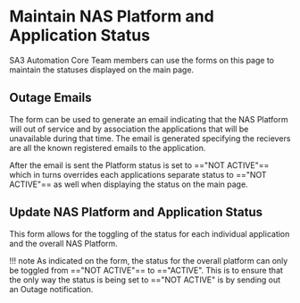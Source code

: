 # Maintain NAS Platform and Application Status
SA3 Automation Core Team members can use the forms on this page to maintain the statuses displayed on the main page.

## Outage Emails
The form can be used to generate an email indicating that the NAS Platform will out of service and by association the applications that will be unavailable during that time. The email is generated specifying the recievers are all the known registered emails to the application.

After the email is sent the Platform status is set to =="NOT ACTIVE"== which in turns overrides each applications separate status to =="NOT ACTIVE"== as well when displaying the status on the main page.

## Update NAS Platform and Application Status
This form allows for the toggling of the status for each individual application and the overall NAS Platform.

!!! note
    As indicated on the form, the status for the overall platform can only be toggled from =="NOT ACTIVE"== to =="ACTIVE". This is to ensure that the only way the status is being set to =="NOT ACTIVE" is by sending out an Outage notification.